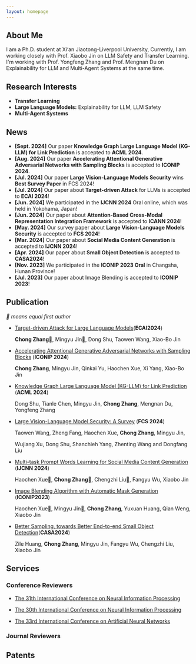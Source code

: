 ```yaml
---
layout: homepage
---
```


## About Me

I am a Ph.D. student at Xi‘an Jiaotong-Liverpool University, Currently, I am working closely with Prof. Xiaobo Jin on
LLM Safety and Transfer Learning. I'm working with Prof. Yongfeng Zhang and Prof. Mengnan Du on Explainability for LLM
and Multi-Agent Systems at the same time.

## Research Interests

- **Transfer Learning** 
- **Large Language Models:** Explainability for LLM, LLM Safety
- **Multi-Agent Systems**

## News
- **[Sept. 2024]** Our paper **Knowledge Graph Large Language Model (KG-LLM) for Link Prediction** is accepted to **ACML 2024**.
- **[Aug. 2024]** Our paper **Accelerating Attentional Generative Adversarial Networks with Sampling Blocks**
  is accepted to **ICONIP 2024**.
- **[Jul. 2024]** Our paper **Large Vision-Language Models Security** wins **Best Survey Paper** in FCS 2024!
- **[Jul. 2024]** Our paper about **Target-driven Attack** for LLMs is accepted to **ECAI 2024**!
- **[Jun. 2024]** We participated in the **IJCNN 2024** Oral online, which was held in Yokohama, Japan!
- **[Jun. 2024]** Our paper about **Attention-Based Cross-Modal Representation Integration Framework** is accepted to **ICANN 2024**!
- **[May. 2024]** Our survey paper about **Large Vision-Language Models Security** is accepted to **FCS 2024**!
- **[Mar. 2024]** Our paper about **Social Media Content Generation** is accepted to **IJCNN 2024**!
- **[Apr. 2024]** Our paper about **Small Object Detection** is accepted to **CASA2024**!
- **[Nov. 2023]** We participated in the **ICONIP 2023 Oral** in Changsha, Hunan Province!
- **[Jul. 2023]** Our paper about Image Blending is accepted to **ICONIP 2023**!

## Publication
*🌟 means equal first author*
- [Target-driven Attack for Large Language Models]()(**ECAI2024**)

  **Chong Zhang**🌟, Mingyu Jin🌟, Dong Shu, Taowen Wang, Xiao-Bo Jin
- [Accelerating Attentional Generative Adversarial Networks with Sampling Blocks]() (**ICONIP 2024**)

  **Chong Zhang**, Mingyu Jin, Qinkai Yu, Haochen Xue, Xi Yang, Xiao-Bo Jin

- [Knowledge Graph Large Language Model (KG-LLM) for Link Prediction]() (**ACML 2024**)
  
  Dong Shu, Tianle Chen, Mingyu Jin, **Chong Zhang**, Mengnan Du, Yongfeng Zhang

- [Large Vision-Language Model Security: A Survey]() (**FCS 2024**) 

  Taowen Wang, Zheng Fang, Haochen Xue, **Chong Zhang**, Mingyu Jin,
  
  Wujiang Xu, Dong Shu, Shanchieh Yang, Zhenting Wang and Dongfang Liu

- [Multi-task Prompt Words Learning for Social Media Content Generation](https://www.researchgate.net/profile/Chong-Zhang-93/publication/378969295_Multi-task_Prompt_Words_Learning_for_Social_Media_Content_Generation/links/65f416921f0aec67e2900682/Multi-task-Prompt-Words-Learning-for-Social-Media-Content-Generation.pdf) (**IJCNN 2024**)

  Haochen Xue🌟, **Chong Zhang**🌟, Chengzhi Liu🌟, Fangyu Wu, Xiaobo Jin

- [Image Blending Algorithm with Automatic Mask Generation](https://www.researchgate.net/profile/Chong-Zhang-93/publication/375923085_Image_Blending_Algorithm_with_Automatic_Mask_Generation/links/6573e7b6fc4b416622ac6ebc/Image-Blending-Algorithm-with-Automatic-Mask-Generation.pdf) (**ICONIP2023**)

  Haochen Xue🌟, Mingyu Jin🌟, **Chong Zhang**, Yuxuan Huang, Qian Weng, Xiaobo Jin

- [Better Sampling, towards Better End-to-end Small Object Detection](https://www.researchgate.net/profile/Chong-Zhang-93/publication/380637118_Better_Sampling_towards_Better_End-to-end_Small_Object_Detection/links/6646e0510b0d2845743b8983/Better-Sampling-towards-Better-End-to-end-Small-Object-Detection.pdf)(**CASA2024**)

  Zile Huang, **Chong Zhang**, Mingyu Jin, Fangyu Wu, Chengzhi Liu, Xiaobo Jin
## Services

### Conference Reviewers
- [The 31th International Conference on Neural Information Processing](https://iconip2024.org/)
  
- [The 30th International Conference on Neural Information Processing](http://iconip2023.org/) 

- [The 33rd International Conference on Artificial Neural Networks](https://e-nns.org/icann2024/)
### Journal Reviewers


## Patents
